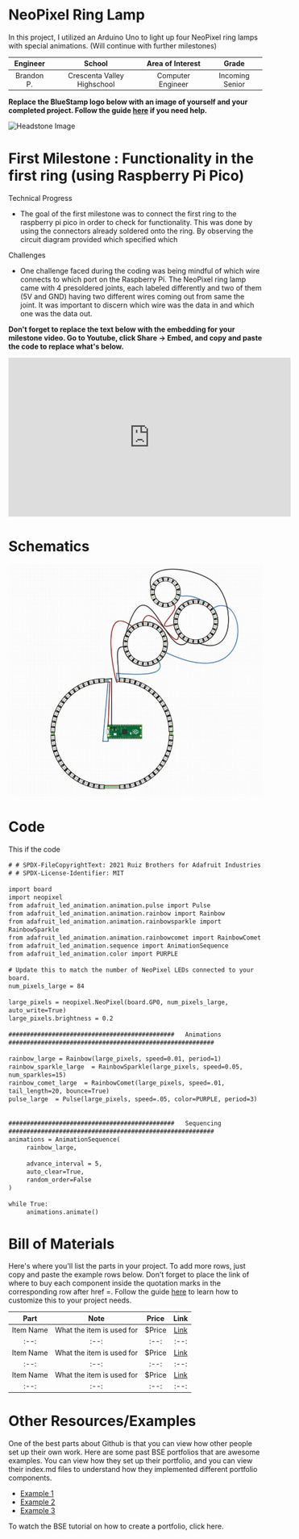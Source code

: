 # NeoPixel Ring Lamp
<!-- Replace this text with a brief description (2-3 sentences) of your project. This description should draw the reader in and make them interested in what you've built. You can include what the biggest challenges, takeaways, and triumphs from completing the project were. As you complete your portfolio, remember your audience is less familiar than you are with all that your project entails! -->

In this project, I utilized an Arduino Uno to light up four NeoPixel ring lamps with special animations. (Will continue with further milestones)

| **Engineer** | **School** | **Area of Interest** | **Grade** |
|:--:|:--:|:--:|:--:|
| Brandon P. | Crescenta Valley Highschool | Computer Engineer | Incoming Senior

**Replace the BlueStamp logo below with an image of yourself and your completed project. Follow the guide [here](https://tomcam.github.io/least-github-pages/adding-images-github-pages-site.html) if you need help.**

![Headstone Image](logo.svg)
  
<!-- # Final Milestone
For your final milestone, explain the outcome of your project. Key details to include are:
- What you've accomplished since your previous milestone
- What your biggest challenges and triumphs were at BSE
- A summary of key topics you learned about
- What you hope to learn in the future after everything you've learned at BSE

**Don't forget to replace the text below with the embedding for your milestone video. Go to Youtube, click Share -> Embed, and copy and paste the code to replace what's below.**

<iframe width="560" height="315" src="https://www.youtube.com/embed/F7M7imOVGug" title="YouTube video player" frameborder="0" allow="accelerometer; autoplay; clipboard-write; encrypted-media; gyroscope; picture-in-picture; web-share" allowfullscreen></iframe>

# Second Milestone
For your second milestone, explain what you've worked on since your previous milestone. You can highlight:
- Technical details of what you've accomplished and how they contribute to the final goal
- What has been surprising about the project so far
- Previous challenges you faced that you overcame
- What needs to be completed before your final milestone 

**Don't forget to replace the text below with the embedding for your milestone video. Go to Youtube, click Share -> Embed, and copy and paste the code to replace what's below.**

<iframe width="560" height="315" src="https://www.youtube.com/embed/y3VAmNlER5Y" title="YouTube video player" frameborder="0" allow="accelerometer; autoplay; clipboard-write; encrypted-media; gyroscope; picture-in-picture; web-share" allowfullscreen></iframe> -->

# First Milestone : Functionality in the first ring (using Raspberry Pi Pico)
<!-- For your first milestone, describe what your project is and how you plan to build it. You can include:
- An explanation about the different components of your project and how they will all integrate together
- Technical progress you've made so far
- Challenges you're facing and solving in your future milestones
- What your plan is to complete your project -->

Technical Progress
- The goal of the first milestone was to connect the first ring to the raspberry pi pico in order to check for functionality. This was done by using the connectors already soldered onto the ring. By observing the circuit diagram provided which specified which

Challenges
- One challenge faced during the coding was being mindful of which wire connects to which port on the Raspberry Pi. The NeoPixel ring lamp came with 4 presoldered joints, each labeled differently and two of them (5V and GND) having two different wires coming out from same the joint. It was important to discern which wire was the data in and which one was the data out. 

**Don't forget to replace the text below with the embedding for your milestone video. Go to Youtube, click Share -> Embed, and copy and paste the code to replace what's below.**

<iframe width="560" height="315" src="https://www.youtube.com/embed/CaCazFBhYKs" title="YouTube video player" frameborder="0" allow="accelerometer; autoplay; clipboard-write; encrypted-media; gyroscope; picture-in-picture; web-share" allowfullscreen></iframe>

# Schematics 
<!-- Here's where you'll put images of your schematics. [Tinkercad](https://www.tinkercad.com/blog/official-guide-to-tinkercad-circuits) and [Fritzing](https://fritzing.org/learning/) are both great resoruces to create professional schematic diagrams, though BSE recommends Tinkercad becuase it can be done easily and for free in the browser. -->

![Circuit Diagram](CircuitDiagram.jpg)

# Code
<!-- Here's where you'll put your code. The syntax below places it into a block of code. Follow the guide [here]([url](https://www.markdownguide.org/extended-syntax/)) to learn how to customize it to your project needs. -->

This if the code

```
# # SPDX-FileCopyrightText: 2021 Ruiz Brothers for Adafruit Industries
# # SPDX-License-Identifier: MIT

import board
import neopixel
from adafruit_led_animation.animation.pulse import Pulse
from adafruit_led_animation.animation.rainbow import Rainbow
from adafruit_led_animation.animation.rainbowsparkle import RainbowSparkle
from adafruit_led_animation.animation.rainbowcomet import RainbowComet
from adafruit_led_animation.sequence import AnimationSequence
from adafruit_led_animation.color import PURPLE

# Update this to match the number of NeoPixel LEDs connected to your board.
num_pixels_large = 84
 
large_pixels = neopixel.NeoPixel(board.GP0, num_pixels_large, auto_write=True)
large_pixels.brightness = 0.2

##############################################   Animations   #########################################################
 
rainbow_large = Rainbow(large_pixels, speed=0.01, period=1)
rainbow_sparkle_large  = RainbowSparkle(large_pixels, speed=0.05, num_sparkles=15)
rainbow_comet_large  = RainbowComet(large_pixels, speed=.01, tail_length=20, bounce=True)
pulse_large  = Pulse(large_pixels, speed=.05, color=PURPLE, period=3)

 
##############################################   Sequencing   #########################################################
animations = AnimationSequence(
     rainbow_large,

     advance_interval = 5,
     auto_clear=True,
     random_order=False
)

while True:
     animations.animate()

```

# Bill of Materials
Here's where you'll list the parts in your project. To add more rows, just copy and paste the example rows below.
Don't forget to place the link of where to buy each component inside the quotation marks in the corresponding row after href =. Follow the guide [here]([url](https://www.markdownguide.org/extended-syntax/)) to learn how to customize this to your project needs. 

| **Part** | **Note** | **Price** | **Link** |
|:--:|:--:|:--:|:--:|
| Item Name | What the item is used for | $Price | <a href="https://www.amazon.com/Arduino-A000066-ARDUINO-UNO-R3/dp/B008GRTSV6/"> Link </a> |
|:--:|:--:|:--:|:--:|
| Item Name | What the item is used for | $Price | <a href="https://www.amazon.com/Arduino-A000066-ARDUINO-UNO-R3/dp/B008GRTSV6/"> Link </a> |
|:--:|:--:|:--:|:--:|
| Item Name | What the item is used for | $Price | <a href="https://www.amazon.com/Arduino-A000066-ARDUINO-UNO-R3/dp/B008GRTSV6/"> Link </a> |
|:--:|:--:|:--:|:--:|

# Other Resources/Examples
One of the best parts about Github is that you can view how other people set up their own work. Here are some past BSE portfolios that are awesome examples. You can view how they set up their portfolio, and you can view their index.md files to understand how they implemented different portfolio components.
- [Example 1](https://trashytuber.github.io/YimingJiaBlueStamp/)
- [Example 2](https://sviatil0.github.io/Sviatoslav_BSE/)
- [Example 3](https://arneshkumar.github.io/arneshbluestamp/)

To watch the BSE tutorial on how to create a portfolio, click here.

